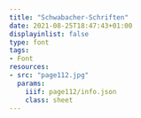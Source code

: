 ```yaml
---
title: "Schwabacher-Schriften"
date: 2021-08-25T18:47:43+01:00
displayinlist: false
type: font
tags:
- Font
resources:
- src: "page112.jpg"
  params:
    iiif: page112/info.json
    class: sheet
---
```

